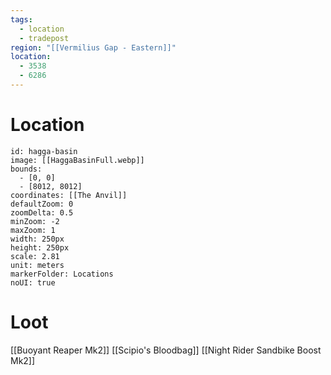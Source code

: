 ```yaml
---
tags:
  - location
  - tradepost
region: "[[Vermilius Gap - Eastern]]"
location:
  - 3538
  - 6286
---
```

# Location
```leaflet
id: hagga-basin
image: [[HaggaBasinFull.webp]]
bounds:
  - [0, 0]
  - [8012, 8012]
coordinates: [[The Anvil]]
defaultZoom: 0
zoomDelta: 0.5
minZoom: -2
maxZoom: 1
width: 250px
height: 250px
scale: 2.81
unit: meters
markerFolder: Locations
noUI: true
```
# Loot
[[Buoyant Reaper Mk2]]
[[Scipio's Bloodbag]]
[[Night Rider Sandbike Boost Mk2]]
